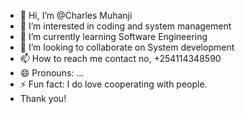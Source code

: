 - 👋 Hi, I’m @Charles Muhanji
- 👀 I’m interested in coding and system management
- 🌱 I’m currently learning Software Engineering
- 💞️ I’m looking to collaborate on System development
- 📫 How to reach me contact no, +254114348590
- 😄 Pronouns: ...
- ⚡ Fun fact: I do love cooperating with people.
- Thank you!

<!---
Charles13064/Charles13064 is a ✨ special ✨ repository because its `README.md` (this file) appears on your GitHub profile.
You can click the Preview link to take a look at your changes.
--->
